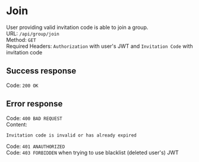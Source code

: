 # Join
User providing valid invitation code is able to join a group.  
URL: `/api/group/join`  
Method: `GET`  
Required Headers: `Authorization` with user's JWT and `Invitation Code` with invitation code  

## Success response
Code: `200 OK`  

## Error response
Code: `400 BAD REQUEST`  
Content:  
```
Invitation code is invalid or has already expired
```
Code: `401 ANAUTHORIZED`  
Code: `403 FORBIDDEN` when trying to use blacklist (deleted user's) JWT  
